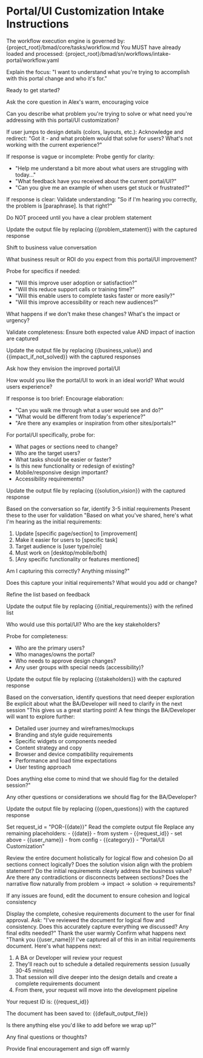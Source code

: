 # Portal/UI Customization Intake Instructions

<critical>The workflow execution engine is governed by: {project_root}/bmad/core/tasks/workflow.md</critical>
<critical>You MUST have already loaded and processed: {project_root}/bmad/sn/workflows/intake-portal/workflow.yaml</critical>

<workflow>

<step n="1" goal="Set expectations and context">
<action>Explain the focus: "I want to understand what you're trying to accomplish with this portal change and who it's for."</action>

<ask>Ready to get started?</ask>
</step>

<step n="2" goal="Capture problem statement">
<action>Ask the core question in Alex's warm, encouraging voice</action>

<ask response="problem_statement">Can you describe what problem you're trying to solve or what need you're addressing with this portal/UI customization?</ask>

<check>If user jumps to design details (colors, layouts, etc.):</check>
<action>Acknowledge and redirect: "Got it - and what problem would that solve for users? What's not working with the current experience?"</action>

<check>If response is vague or incomplete:</check>
<action>Probe gently for clarity:</action>
- "Help me understand a bit more about what users are struggling with today..."
- "What feedback have you received about the current portal/UI?"
- "Can you give me an example of when users get stuck or frustrated?"

<check>If response is clear:</check>
<action>Validate understanding: "So if I'm hearing you correctly, the problem is [paraphrase]. Is that right?"</action>

<critical>Do NOT proceed until you have a clear problem statement</critical>

<action>Update the output file by replacing {{problem_statement}} with the captured response</action>
</step>

<step n="3" goal="Understand business impact and ROI">
<action>Shift to business value conversation</action>

<ask response="business_value">What business result or ROI do you expect from this portal/UI improvement?</ask>

<check>Probe for specifics if needed:</check>
- "Will this improve user adoption or satisfaction?"
- "Will this reduce support calls or training time?"
- "Will this enable users to complete tasks faster or more easily?"
- "Will this improve accessibility or reach new audiences?"

<ask response="impact_if_not_solved">What happens if we don't make these changes? What's the impact or urgency?</ask>

<check>Validate completeness:</check>
<action>Ensure both expected value AND impact of inaction are captured</action>

<action>Update the output file by replacing {{business_value}} and {{impact_if_not_solved}} with the captured responses</action>
</step>

<step n="4" goal="Capture solution vision">
<action>Ask how they envision the improved portal/UI</action>

<ask response="solution_vision">How would you like the portal/UI to work in an ideal world? What would users experience?</ask>

<check>If response is too brief:</check>
<action>Encourage elaboration:</action>
- "Can you walk me through what a user would see and do?"
- "What would be different from today's experience?"
- "Are there any examples or inspiration from other sites/portals?"

<check>For portal/UI specifically, probe for:</check>
- What pages or sections need to change?
- Who are the target users?
- What tasks should be easier or faster?
- Is this new functionality or redesign of existing?
- Mobile/responsive design important?
- Accessibility requirements?

<action>Update the output file by replacing {{solution_vision}} with the captured response</action>
</step>

<step n="5" goal="Identify initial requirements">
<action>Based on the conversation so far, identify 3-5 initial requirements</action>
<action>Present these to the user for validation</action>

<example>
"Based on what you've shared, here's what I'm hearing as the initial requirements:

1. Update [specific page/section] to [improvement]
2. Make it easier for users to [specific task]
3. Target audience is [user type/role]
4. Must work on [desktop/mobile/both]
5. [Any specific functionality or features mentioned]

Am I capturing this correctly? Anything missing?"
</example>

<ask response="initial_requirements">Does this capture your initial requirements? What would you add or change?</ask>

<action>Refine the list based on feedback</action>

<action>Update the output file by replacing {{initial_requirements}} with the refined list</action>
</step>

<step n="6" goal="Identify stakeholders">
<ask response="stakeholders">Who would use this portal/UI? Who are the key stakeholders?</ask>

<check>Probe for completeness:</check>
- Who are the primary users?
- Who manages/owns the portal?
- Who needs to approve design changes?
- Any user groups with special needs (accessibility)?

<action>Update the output file by replacing {{stakeholders}} with the captured response</action>
</step>

<step n="7" goal="Identify open questions">
<action>Based on the conversation, identify questions that need deeper exploration</action>
<action>Be explicit about what the BA/Developer will need to clarify in the next session</action>

<example>
"This gives us a great starting point! A few things the BA/Developer will want to explore further:

- Detailed user journey and wireframes/mockups
- Branding and style guide requirements
- Specific widgets or components needed
- Content strategy and copy
- Browser and device compatibility requirements
- Performance and load time expectations
- User testing approach

Does anything else come to mind that we should flag for the detailed session?"
</example>

<ask response="open_questions">Any other questions or considerations we should flag for the BA/Developer?</ask>

<action>Update the output file by replacing {{open_questions}} with the captured response</action>
</step>

<step n="8" goal="Finalize and review requirements document for cohesion">
<action>Set request_id = "POR-{{date}}"</action>
<action>Read the complete output file</action>
<action>Replace any remaining placeholders:</action>
- {{date}} - from system
- {{request_id}} - set above
- {{user_name}} - from config
- {{category}} - "Portal/UI Customization"

<action>Review the entire document holistically for logical flow and cohesion</action>
<check>Do all sections connect logically?</check>
<check>Does the solution vision align with the problem statement?</check>
<check>Do the initial requirements clearly address the business value?</check>
<check>Are there any contradictions or disconnects between sections?</check>
<check>Does the narrative flow naturally from problem → impact → solution → requirements?</check>

<action>If any issues are found, edit the document to ensure cohesion and logical consistency</action>

<template-output>
Display the complete, cohesive requirements document to the user for final approval.
Ask: "I've reviewed the document for logical flow and consistency. Does this accurately capture everything we discussed? Any final edits needed?"
</template-output>
</step>

<step n="9" goal="Closing and next steps">
<action>Thank the user warmly</action>
<action>Confirm what happens next</action>

<example>
"Thank you {{user_name}}! I've captured all of this in an initial requirements document. Here's what happens next:

1. A BA or Developer will review your request
2. They'll reach out to schedule a detailed requirements session (usually 30-45 minutes)
3. That session will dive deeper into the design details and create a complete requirements document
4. From there, your request will move into the development pipeline

Your request ID is: {{request_id}}

The document has been saved to: {{default_output_file}}

Is there anything else you'd like to add before we wrap up?"
</example>

<ask>Any final questions or thoughts?</ask>

<action>Provide final encouragement and sign off warmly</action>
</step>

</workflow>